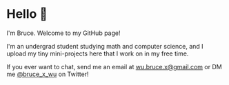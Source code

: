 # Hello :wave:

I'm Bruce. Welcome to my GitHub page!

I'm an undergrad student studying math and computer science, and I upload my tiny mini-projects here that I work on in my free time.

If you ever want to chat, send me an email at [wu.bruce.x@gmail.com](mailto:wu.bruce.x@gmail.com) or DM me [@bruce_x_wu](https://twitter.com/bruce_x_wu) on Twitter!
